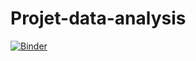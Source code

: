 # Projet-data-analysis
[![Binder](https://mybinder.org/badge_logo.svg)](https://mybinder.org/v2/gh/MohamedJAIDANE/Projet-data-analysis/main)
